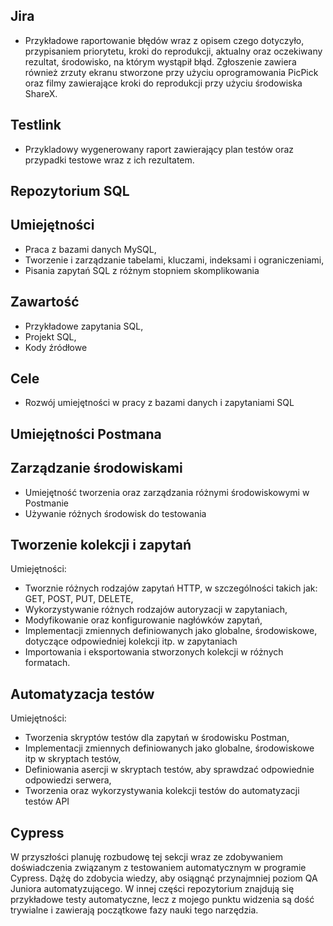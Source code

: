 ## Jira
- Przykładowe raportowanie błędów wraz z opisem czego dotyczyło, przypisaniem priorytetu, kroki do reprodukcji, aktualny oraz oczekiwany rezultat, środowisko, na którym wystąpił błąd. Zgłoszenie zawiera również zrzuty ekranu stworzone przy użyciu oprogramowania PicPick oraz filmy zawierające kroki do reprodukcji przy użyciu środowiska ShareX.

## Testlink 

- Przykladowy wygenerowany raport zawierający plan testów oraz przypadki testowe wraz z ich rezultatem.

## Repozytorium SQL

## Umiejętności
- Praca z bazami danych MySQL,
- Tworzenie i zarządzanie tabelami, kluczami, indeksami i ograniczeniami,
- Pisania zapytań SQL z różnym stopniem skomplikowania

## Zawartość
- Przykładowe zapytania SQL,
- Projekt SQL,
- Kody źródłowe

## Cele
- Rozwój umiejętności w pracy z bazami danych i zapytaniami SQL



## Umiejętności Postmana

## Zarządzanie środowiskami

- Umiejętność tworzenia oraz zarządzania różnymi środowiskowymi w Postmanie
- Używanie różnych środowisk do testowania

## Tworzenie kolekcji i zapytań

Umiejętności:
- Tworznie różnych rodzajów zapytań HTTP, w szczególności takich jak: GET, POST, PUT, DELETE,
- Wykorzystywanie różnych rodzajów autoryzacji w zapytaniach, 
- Modyfikowanie oraz konfigurowanie nagłówków zapytań,
- Implementacji zmiennych definiowanych jako globalne, środowiskowe, dotyczące odpowiedniej kolekcji itp. w zapytaniach 
- Importowania i eksportowania stworzonych kolekcji w różnych formatach.

## Automatyzacja testów

Umiejętności:
- Tworzenia skryptów testów dla zapytań w środowisku Postman,
- Implementacji zmiennych definiowanych jako globalne, środowiskowe itp w skryptach testów,
- Definiowania asercji w skryptach testów, aby sprawdzać odpowiednie odpowiedzi serwera,
- Tworzenia oraz wykorzystywania kolekcji testów do automatyzacji testów API

## Cypress 

 W przyszłości planuję rozbudowę tej sekcji wraz ze zdobywaniem doświadczenia związanym z testowaniem automatycznym w programie Cypress. Dążę do zdobycia wiedzy, aby osiągnąć przynajmniej poziom QA Juniora automatyzującego. W innej części repozytorium znajdują się przykładowe testy automatyczne, lecz z mojego punktu widzenia są dość trywialne i zawierają początkowe fazy nauki tego narzędzia. 
